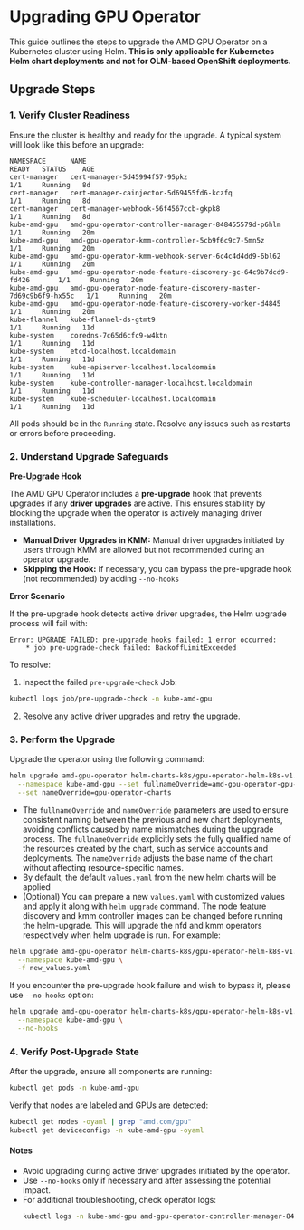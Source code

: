 # Upgrading GPU Operator

This guide outlines the steps to upgrade the AMD GPU Operator on a Kubernetes cluster using Helm. **This is only applicable for Kubernetes Helm chart deployments and not for OLM-based OpenShift deployments.**

## Upgrade Steps

### 1. Verify Cluster Readiness

Ensure the cluster is healthy and ready for the upgrade. A typical system will look like this before an upgrade:

```
NAMESPACE      NAME                                                              READY   STATUS    AGE
cert-manager   cert-manager-5d45994f57-95pkz                                     1/1     Running   8d
cert-manager   cert-manager-cainjector-5d69455fd6-kczfq                          1/1     Running   8d
cert-manager   cert-manager-webhook-56f4567ccb-gkpk8                             1/1     Running   8d
kube-amd-gpu   amd-gpu-operator-controller-manager-848455579d-p6hlm              1/1     Running   20m
kube-amd-gpu   amd-gpu-operator-kmm-controller-5cb9f6c9c7-5mn5z                  1/1     Running   20m
kube-amd-gpu   amd-gpu-operator-kmm-webhook-server-6c4c4d4dd9-6bl62              1/1     Running   20m
kube-amd-gpu   amd-gpu-operator-node-feature-discovery-gc-64c9b7dcd9-fd426       1/1     Running   20m
kube-amd-gpu   amd-gpu-operator-node-feature-discovery-master-7d69c9b6f9-hx55c   1/1     Running   20m
kube-amd-gpu   amd-gpu-operator-node-feature-discovery-worker-d4845              1/1     Running   20m
kube-flannel   kube-flannel-ds-gtmt9                                             1/1     Running   11d
kube-system    coredns-7c65d6cfc9-w4ktn                                          1/1     Running   11d
kube-system    etcd-localhost.localdomain                                        1/1     Running   11d
kube-system    kube-apiserver-localhost.localdomain                              1/1     Running   11d
kube-system    kube-controller-manager-localhost.localdomain                     1/1     Running   11d
kube-system    kube-scheduler-localhost.localdomain                              1/1     Running   11d
```

All pods should be in the `Running` state. Resolve any issues such as restarts or errors before proceeding.

### 2. Understand Upgrade Safeguards

**Pre-Upgrade Hook**

The AMD GPU Operator includes a **pre-upgrade** hook that prevents upgrades if any **driver upgrades** are active. This ensures stability by blocking the upgrade when the operator is actively managing driver installations.

- **Manual Driver Upgrades in KMM:** Manual driver upgrades initiated by users through KMM are allowed but not recommended during an operator upgrade.
- **Skipping the Hook:** If necessary, you can bypass the pre-upgrade hook (not recommended) by adding ```--no-hooks```

**Error Scenario**

If the pre-upgrade hook detects active driver upgrades, the Helm upgrade process will fail with:
```
Error: UPGRADE FAILED: pre-upgrade hooks failed: 1 error occurred:
    * job pre-upgrade-check failed: BackoffLimitExceeded
```

To resolve:
1. Inspect the failed `pre-upgrade-check` Job:
```bash
kubectl logs job/pre-upgrade-check -n kube-amd-gpu
```
2. Resolve any active driver upgrades and retry the upgrade.

### 3. Perform the Upgrade

Upgrade the operator using the following command:

```bash
helm upgrade amd-gpu-operator helm-charts-k8s/gpu-operator-helm-k8s-v1.0.0.tgz \
  --namespace kube-amd-gpu --set fullnameOverride=amd-gpu-operator-gpu-operator-charts \
  --set nameOverride=gpu-operator-charts
```

* The ```fullnameOverride``` and ```nameOverride``` parameters are used to ensure consistent naming between the previous and new chart deployments, avoiding conflicts caused by name mismatches during the upgrade process. The ```fullnameOverride``` explicitly sets the fully qualified name of the resources created by the chart, such as service accounts and deployments. The ```nameOverride``` adjusts the base name of the chart without affecting resource-specific names.
* By default, the default ```values.yaml``` from the new helm charts will be applied
* (Optional) You can prepare a new ```values.yaml``` with customized values and apply it along with ```helm upgrade``` command. The node feature discovery and kmm controller images can be changed before running the helm-upgrade. This will upgrade the nfd and kmm operators respectively when helm upgrade is run. For example: 

```bash
helm upgrade amd-gpu-operator helm-charts-k8s/gpu-operator-helm-k8s-v1.0.0.tgz \
  --namespace kube-amd-gpu \
  -f new_values.yaml
```

If you encounter the pre-upgrade hook failure and wish to bypass it, please use ```--no-hooks``` option:

```bash
helm upgrade amd-gpu-operator helm-charts-k8s/gpu-operator-helm-k8s-v1.0.0.tgz \
  --namespace kube-amd-gpu \
  --no-hooks
```

### 4. Verify Post-Upgrade State

After the upgrade, ensure all components are running:

```bash
kubectl get pods -n kube-amd-gpu
```

Verify that nodes are labeled and GPUs are detected:

```bash
kubectl get nodes -oyaml | grep "amd.com/gpu"
kubectl get deviceconfigs -n kube-amd-gpu -oyaml
```

#### **Notes**

- Avoid upgrading during active driver upgrades initiated by the operator.
- Use `--no-hooks` only if necessary and after assessing the potential impact.
- For additional troubleshooting, check operator logs:
  ```bash
  kubectl logs -n kube-amd-gpu amd-gpu-operator-controller-manager-848455579d-p6hlm
  ```
